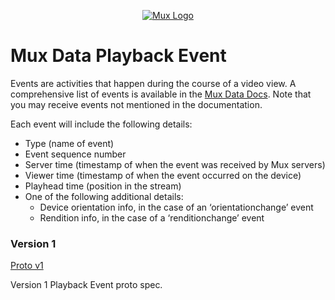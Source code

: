 <p align="center">
  <a href="https://mux.com/">
    <img src="https://avatars.githubusercontent.com/u/16199997?s=200&v=4" alt="Mux Logo">
  </a>
</p>

# Mux Data Playback Event

Events are activities that happen during the course of a video view. A comprehensive list of events is available in the [Mux Data Docs](https://docs.mux.com/guides/data/mux-playback-events). Note that you may receive events not mentioned in the documentation.

Each event will include the following details:
- Type (name of event)
- Event sequence number
- Server time (timestamp of when the event was received by Mux servers)
- Viewer time (timestamp of when the event occurred on the device)
- Playhead time (position in the stream)
- One of the following additional details:
  - Device orientation info, in the case of an ‘orientationchange’ event
  - Rendition info, in the case of a ‘renditionchange’ event


### Version 1

[Proto v1](v1/playback_event.proto)

Version 1 Playback Event proto spec.


